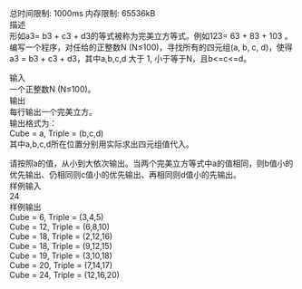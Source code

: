 总时间限制: 1000ms 内存限制: 65536kB  
描述  
形如a3= b3 + c3 + d3的等式被称为完美立方等式。例如123= 63 + 83 + 103 。  
编写一个程序，对任给的正整数N (N≤100)，寻找所有的四元组(a, b, c, d)，使得a3 = b3 + c3 + d3，其中a,b,c,d 大于 1, 小于等于N，且b<=c<=d。

输入  
一个正整数N (N≤100)。  
输出  
每行输出一个完美立方。  
输出格式为：  
Cube = a, Triple = (b,c,d)  
其中a,b,c,d所在位置分别用实际求出四元组值代入。

请按照a的值，从小到大依次输出。当两个完美立方等式中a的值相同，则b值小的优先输出、仍相同则c值小的优先输出、再相同则d值小的先输出。  
样例输入  
24  
样例输出  
Cube = 6, Triple = (3,4,5)  
Cube = 12, Triple = (6,8,10)  
Cube = 18, Triple = (2,12,16)  
Cube = 18, Triple = (9,12,15)  
Cube = 19, Triple = (3,10,18)  
Cube = 20, Triple = (7,14,17)  
Cube = 24, Triple = (12,16,20)  